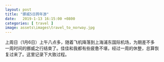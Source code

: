 ```yaml
---
layout: post
title: "挪威5日跨年游"
date:   2019-1-13 16:15:00 +0800
categories: [ travel ]
image: assets\images\travel_to_norway.jpg
---
```


上周日（1月6日）上午八点多，随着飞机降落到上海浦东国际机场，为期差不多一周时间的挪威之行结束了。佳佳和我都有些疲惫不堪，经过一周的休整，总算恢复过来了。这里记录下大致过程。